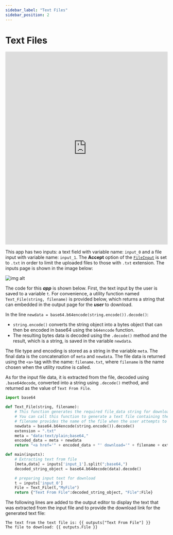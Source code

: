 ```yaml
---
sidebar_label: "Text Files"
sidebar_position: 2
---
```


# Text Files

<div style={{width: "100%", height: "600px", overflow: "hidden"}}>
<iframe src='https://mecsimcalc.com/app/5545072/text_files' style={{position:"relative", left:"-45px", top:"-48px"}} width="100%" height="600" title="MecSimCalc" frameborder="0"></iframe>
</div>

This app has two inputs: a text field with variable name: `input_0` and a file input with variable name: `input_1`. The **Accept** option of the [`FileInput`](../inputs/input-types) is set to `.txt` in order to limit the uploaded files to those with `.txt` extension. The inputs page is shown in the image below:

<div style={{textAlign: 'center'}}>

![img alt](/docs/files/ex_text_input.png)

</div>

The code for this _**app**_ is shown below. First, the text input by the user is saved to a variable `t`. For convenience, a utility function named `Text_File(string, filename)` is provided below, which returns a string that can embedded in the output page for the _**user**_ to download.

In the line `newdata = base64.b64encode(string.encode()).decode()`:

- `string.encode()` converts the string object into a bytes object that can then be encoded in base64 using the `b64encode` function.
- The resulting bytes data is decoded using the `.decode()` method and the result, which is a string, is saved in the variable `newdata`.

The file type and encoding is stored as a string in the variable `meta`. The final data is the concatenation of `meta` and `newdata`. The file data is returned using the `<a>` tag with the name: `filename.txt`, where `filename` is the name chosen when the utility routine is called.

As for the input file data, it is extracted from the file, decoded using `.base64decode`, converted into a string using `.decode()` method, and returned as the value of `Text From File`.

```python
import base64

def Text_File(string, filename):
    # This function generates the required file_data string for download.
    # You can call this function to generate a text file containing the "string" data
    # filename provides the name of the file when the user attempts to download it.
    newdata = base64.b64encode(string.encode()).decode()
    extension = ".txt"
    meta = "data:text/plain;base64,"
    encoded_data = meta + newdata
    return "<a href='" + encoded_data + "' download='" + filename + extension + "'>Download File</a>"

def main(inputs):
    # Extracting text from file
    [meta,data] = inputs['input_1'].split(";base64,")
    decoded_string_object = base64.b64decode(data).decode()

    # preparing input text for download
    t = inputs['input_0']
    File = Text_File(t,"MyFile")
    return {"Text From File":decoded_string_object, "File":File}
```

The following lines are added to the output editor to display the text that was extracted from the input file and to provide the download link for the generated text file:

```
The text from the text file is: {{ outputs["Text From File"] }}
The file to download: {{ outputs.File }}
```
